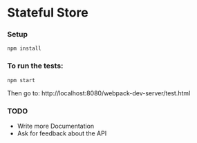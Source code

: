 # Stateful Store

### Setup

```
npm install
```

### To run the tests:

```
npm start
```

Then go to: http://localhost:8080/webpack-dev-server/test.html

### TODO

* Write more Documentation
* Ask for feedback about the API
